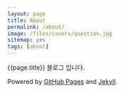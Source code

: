 ```yaml
---
layout: page
title: About
permalink: /about/
image: /files/covers/question.jpg
sitemap: yes
tags: [about]
---
```


{{page.title}} 블로그 입니다.

Powered by [GitHub Pages](https://pages.github.com) and [Jekyll](https://jekyllrb.com).
